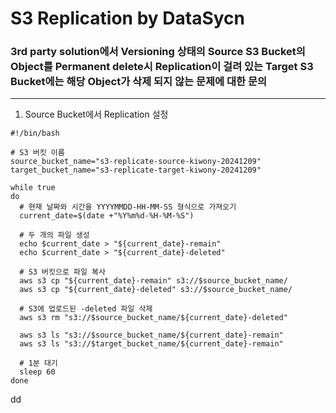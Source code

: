 # S3 Replication by DataSycn



### 3rd party solution에서 Versioning 상태의 Source S3 Bucket의 Object를 Permanent delete시 Replication이 걸려 있는 Target S3 Bucket에는 해당 Object가 삭제 되지 않는 문제에 대한 문의 



---



1. Source Bucket에서 Replication 설정





```
#!/bin/bash

# S3 버킷 이름
source_bucket_name="s3-replicate-source-kiwony-20241209"
target_bucket_name="s3-replicate-target-kiwony-20241209"

while true
do
  # 현재 날짜와 시간을 YYYYMMDD-HH-MM-SS 형식으로 가져오기
  current_date=$(date +"%Y%m%d-%H-%M-%S")

  # 두 개의 파일 생성
  echo $current_date > "${current_date}-remain"
  echo $current_date > "${current_date}-deleted"

  # S3 버킷으로 파일 복사
  aws s3 cp "${current_date}-remain" s3://$source_bucket_name/
  aws s3 cp "${current_date}-deleted" s3://$source_bucket_name/

  # S3에 업로드된 -deleted 파일 삭제
  aws s3 rm "s3://$source_bucket_name/${current_date}-deleted"

  aws s3 ls "s3://$source_bucket_name/${current_date}-remain"
  aws s3 ls "s3://$target_bucket_name/${current_date}-remain"

  # 1분 대기
  sleep 60
done
```

dd